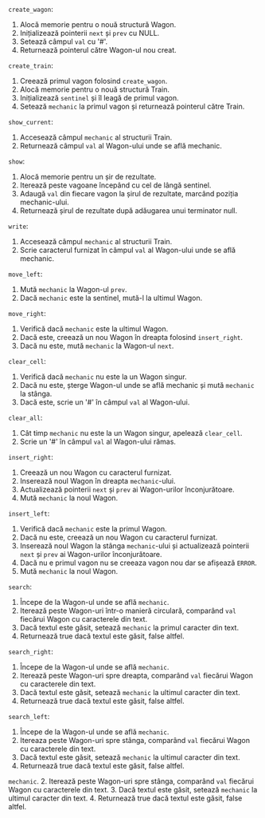 `create_wagon`:
1. Alocă memorie pentru o nouă structură Wagon.
2. Inițializează pointerii `next` și `prev` cu NULL.
3. Setează câmpul `val` cu '#'.
4. Returnează pointerul către Wagon-ul nou creat.

`create_train`:
1. Creează primul vagon folosind `create_wagon`.
2. Alocă memorie pentru o nouă structură Train.
3. Inițializează `sentinel` și îl leagă de primul vagon.
4. Setează `mechanic` la primul vagon și returnează pointerul către Train.

`show_current`:
1. Accesează câmpul `mechanic` al structurii Train.
2. Returnează câmpul `val` al Wagon-ului unde se află mechanic.

`show`:
1. Alocă memorie pentru un șir de rezultate.
2. Iterează peste vagoane începând cu cel de lângă sentinel.
3. Adaugă `val` din fiecare vagon la șirul de rezultate, marcând poziția mechanic-ului.
4. Returnează șirul de rezultate după adăugarea unui terminator null.

`write`:
1. Accesează câmpul `mechanic` al structurii Train.
2. Scrie caracterul furnizat în câmpul `val` al Wagon-ului unde se află mechanic.

`move_left`:
1. Mută `mechanic` la Wagon-ul `prev`.
2. Dacă `mechanic` este la sentinel, mută-l la ultimul Wagon.

`move_right`:
1. Verifică dacă `mechanic` este la ultimul Wagon.
2. Dacă este, creează un nou Wagon în dreapta folosind `insert_right`.
3. Dacă nu este, mută `mechanic` la Wagon-ul `next`.

`clear_cell`:
1. Verifică dacă `mechanic` nu este la un Wagon singur.
2. Dacă nu este, șterge Wagon-ul unde se află mechanic și mută `mechanic` la stânga.
3. Dacă este, scrie un '#' în câmpul `val` al Wagon-ului.

`clear_all`:
1. Cât timp `mechanic` nu este la un Wagon singur, apelează `clear_cell`.
2. Scrie un '#' în câmpul `val` al Wagon-ului rămas.

`insert_right`:
1. Creează un nou Wagon cu caracterul furnizat.
2. Inserează noul Wagon în dreapta `mechanic`-ului.
3. Actualizează pointerii `next` și `prev` ai Wagon-urilor înconjurătoare.
4. Mută `mechanic` la noul Wagon.

`insert_left`:
1. Verifică dacă `mechanic` este la primul Wagon.
2. Dacă nu este, creează un nou Wagon cu caracterul furnizat.
3. Inserează noul Wagon la stânga `mechanic`-ului și actualizează pointerii `next` și `prev` ai Wagon-urilor înconjurătoare.
4. Dacă nu e primul vagon nu se creeaza vagon nou dar se afișează `ERROR`.
4. Mută `mechanic` la noul Wagon.

`search`:
1. Începe de la Wagon-ul unde se află `mechanic`.
2. Iterează peste Wagon-uri într-o manieră circulară, comparând `val` fiecărui Wagon cu caracterele din text.
3. Dacă textul este găsit, setează `mechanic` la primul caracter din text.
4. Returnează true dacă textul este găsit, false altfel.

`search_right`:
1. Începe de la Wagon-ul unde se află `mechanic`.
2. Iterează peste Wagon-uri spre dreapta, comparând `val` fiecărui Wagon cu caracterele din text.
3. Dacă textul este găsit, setează `mechanic` la ultimul caracter din text.
4. Returnează true dacă textul este găsit, false altfel.

`search_left`:
1. Începe de la Wagon-ul unde se află `mechanic`.
2. Itereaza peste Wagon-uri spre stânga, comparând `val` fiecărui Wagon cu caracterele din text.
3. Dacă textul este găsit, setează `mechanic` la ultimul caracter din text.
4. Returnează true dacă textul este găsit, false altfel.

 `mechanic`.
2. Iterează peste Wagon-uri spre stânga, comparând `val` fiecărui Wagon cu caracterele din text.
3. Dacă textul este găsit, setează `mechanic` la ultimul caracter din text.
4. Returnează true dacă textul este găsit, false altfel.
